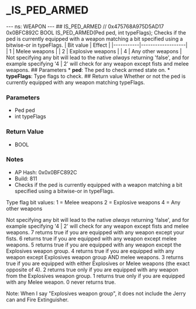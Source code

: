 # _IS_PED_ARMED

--- ns: WEAPON --- ## IS_PED_ARMED  // 0x475768A975D5AD17 0x0BFC892C BOOL IS_PED_ARMED(Ped ped, int typeFlags);  Checks if the ped is currently equipped with a weapon matching a bit specified using a bitwise-or in typeFlags.  | Bit value | Effect            | |-----------|-------------------| | 1         | Melee weapons     | | 2         | Explosive weapons | | 4         | Any other weapons |  Not specifying any bit will lead to the native *always* returning 'false', and for example specifying '4 | 2' will check for any weapon except fists and melee weapons.  ## Parameters * **ped**: The ped to check armed state on. * **typeFlags**: Type flags to check.  ## Return value Whether or not the ped is currently equipped with any weapon matching typeFlags.

### Parameters
* Ped ped
* int typeFlags

### Return Value
* BOOL

### Notes
* AP Hash: 0x0x0BFC892C
* Build: 811
* Checks if the ped is currently equipped with a weapon matching a bit specified using a bitwise-or in typeFlags.

Type flag bit values:
1 = Melee weapons
2 = Explosive weapons
4 = Any other weapons

Not specifying any bit will lead to the native *always* returning 'false', and for example specifying '4 | 2' will check for any weapon except fists and melee weapons.
7 returns true if you are equipped with any weapon except your fists.
6 returns true if you are equipped with any weapon except melee weapons.
5 returns true if you are equipped with any weapon except the Explosives weapon group.
4 returns true if you are equipped with any weapon except Explosives weapon group AND melee weapons.
3 returns true if you are equipped with either Explosives or Melee weapons (the exact opposite of 4).
2 returns true only if you are equipped with any weapon from the Explosives weapon group.
1 returns true only if you are equipped with any Melee weapon.
0 never returns true.

Note: When I say "Explosives weapon group", it does not include the Jerry can and Fire Extinguisher.

